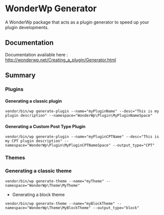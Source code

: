 # WonderWp Generator

A WonderWp package that acts as a plugin generator to speed up your plugin developments.

## Documentation

Documentation available here : http://wonderwp.net/Creating_a_plugin/Generator.html

## Summary

### Plugins

#### Generating a classic plugin

`vendor/bin/wp generate-plugin --name="myPluginName" --desc="This is my plugin description" --namespace="WonderWp\Plugin\MyPluginNameSpace"`

#### Generating a Custom Post Type Plugin

`vendor/bin/wp generate-plugin --name="myPluginCPTName" --desc="This is my CPT plugin description" --namespace="WonderWp\Plugin\MyPluginCPTNameSpace" --output_type="CPT"`

### Themes

### Generating a classic theme

`vendor/bin/wp generate-theme --name="myTheme" --namespace="WonderWp\Theme\MyTheme"`

- Generating a block theme

`vendor/bin/wp generate-theme --name="myBlockTheme" --namespace="WonderWp\Theme\MyBlockTheme" --output_type="block"` 